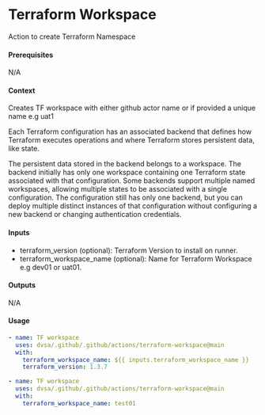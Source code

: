 # Terraform Workspace
Action to create Terraform Namespace

####  Prerequisites
N/A

####  Context
Creates TF workspace with either github actor name or if provided a unique name e.g uat1

Each Terraform configuration has an associated backend that defines how Terraform executes operations and where Terraform stores persistent data, like state.

The persistent data stored in the backend belongs to a workspace. The backend initially has only one workspace containing one Terraform state associated with that configuration. Some backends support multiple named workspaces, allowing multiple states to be associated with a single configuration. The configuration still has only one backend, but you can deploy multiple distinct instances of that configuration without configuring a new backend or changing authentication credentials.

####  Inputs
- terraform_version (optional): Terraform Version to install on runner.
- terraform_workspace_name (optional): Name for Terraform Workspace e.g dev01 or uat01.

####  Outputs
N/A

####  Usage     
```yaml
- name: TF workspace
  uses: dvsa/.github/.github/actions/terraform-workspace@main
  with:
    terraform_workspace_name: ${{ inputs.terraform_workspace_name }}
    terraform_version: 1.3.7

- name: TF workspace
  uses: dvsa/.github/.github/actions/terraform-workspace@main
  with:
    terraform_workspace_name: test01         
```
